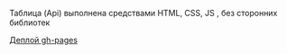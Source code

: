 Таблица (Api) выполнена средствами HTML, CSS, JS , без сторонних библиотек

[Деплой gh-pages](https://red-handed-guy.github.io/brotherhood/practice-2/)
